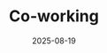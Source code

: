 ---
title: Co-working
date: 2025-08-19
time: 11AM - 6PM
link: "../events/coworking"
calendarOnly: true
---